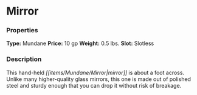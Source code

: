 ﻿---
Title: "Mirror"
Type: "Mundane"
Price: "10 gp"
Weight: "0.5 lbs."
Slot: "Slotless"
Description: |
  "This hand-held mirror is about a foot across. Unlike many higher-quality glass mirrors, this one is made out of polished steel and sturdy enough that you can drop it without risk of breakage."
Sources: "['Core Rulebook', 'Ultimate Equipment']"
---

# Mirror

### Properties

**Type:** Mundane **Price:** 10 gp **Weight:** 0.5 lbs. **Slot:** Slotless

### Description

This hand-held _[[items/Mundane/Mirror|mirror]]_ is about a foot across. Unlike many higher-quality glass mirrors, this one is made out of polished steel and sturdy enough that you can drop it without risk of breakage.

